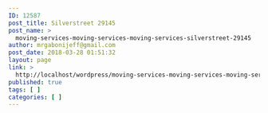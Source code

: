 ```yaml
---
ID: 12587
post_title: Silverstreet 29145
post_name: >
  moving-services-moving-services-moving-services-silverstreet-29145
author: mrgabonijeff@gmail.com
post_date: 2018-03-28 01:51:32
layout: page
link: >
  http://localhost/wordpress/moving-services-moving-services-moving-services-silverstreet-29145/
published: true
tags: [ ]
categories: [ ]
---
```

